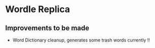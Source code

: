 # Wordle Replica

## Improvements to be made
- Word Dictionary cleanup, generates some trash words currently !!
